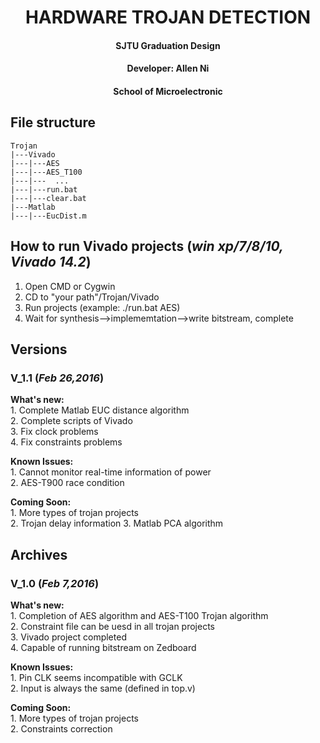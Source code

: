 # <center>HARDWARE TROJAN DETECTION</center>
#### <center>SJTU Graduation Design</center>
#### <center>Developer: Allen Ni</center>
#### <center>School of Microelectronic</center>

## File structure  
    Trojan  
    |---Vivado  
    |---|---AES  
    |---|---AES_T100
    |---|---  ...  
    |---|---run.bat  
    |---|---clear.bat  
    |---Matlab
    |---|---EucDist.m  

##  How to run Vivado projects (*win xp/7/8/10, Vivado 14.2*)  
1. Open CMD or Cygwin  
2. CD to "your path"/Trojan/Vivado  
3. Run projects (example: ./run.bat AES)
4. Wait for synthesis-->implememtation-->write bitstream, complete   


##  Versions
### V_1.1 (*Feb 26,2016*)
**What's new:**  
    1. Complete Matlab EUC distance algorithm  
    2. Complete scripts of Vivado  
    3. Fix clock problems  
    4. Fix constraints problems  

**Known Issues:**  
    1. Cannot monitor real-time information of power  
    2. AES-T900 race condition  

**Coming Soon:**  
    1. More types of trojan projects  
    2. Trojan delay information
    3. Matlab PCA algorithm  

##  Archives
### V_1.0 (*Feb 7,2016*)
**What's new:**  
    1. Completion of AES algorithm and AES-T100 Trojan algorithm  
    2. Constraint file can be uesd in all trojan projects  
    3. Vivado project completed  
    4. Capable of running bitstream on Zedboard  

**Known Issues:**  
    1. Pin CLK seems incompatible with GCLK  
    2. Input is always the same (defined in top.v)  

**Coming Soon:**  
    1. More types of trojan projects  
    2. Constraints correction  


